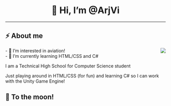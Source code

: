 <h1 align="center">👋 Hi, I’m @ArjVi</h1>

---
<h2>⚡️ About me </h2>
<img align="right" src="https://media1.giphy.com/media/13HgwGsXF0aiGY/giphy.gif" />
- 👀 I’m interested in aviation! <br>
- 🌱 I’m currently learning HTML/CSS and C# <br>

I am a Technical High School for Computer Science student

Just playing around in HTML/CSS (for fun) and learning C# so I can work with the Unity Game Engine!

<h2>🚀 To the moon!</h2>

<!---
ArjVi/ArjVi is a ✨ special ✨ repository because its `README.md` (this file) appears on your GitHub profile.
You can click the Preview link to take a look at your changes.
--->
